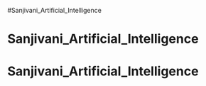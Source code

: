 #Sanjivani_Artificial_Intelligence
# Sanjivani_Artificial_Intelligence

# Sanjivani_Artificial_Intelligence
